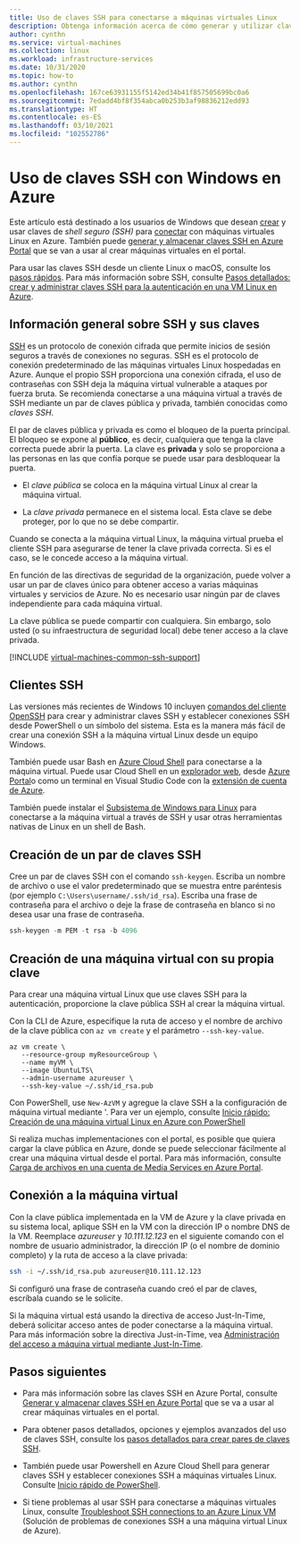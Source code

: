 ```yaml
---
title: Uso de claves SSH para conectarse a máquinas virtuales Linux
description: Obtenga información acerca de cómo generar y utilizar claves SSH en un equipo de Windows para conectarse a una máquina virtual Linux en Azure.
author: cynthn
ms.service: virtual-machines
ms.collection: linux
ms.workload: infrastructure-services
ms.date: 10/31/2020
ms.topic: how-to
ms.author: cynthn
ms.openlocfilehash: 167ce63931155f5142ed34b41f857505699bc0a6
ms.sourcegitcommit: 7edadd4bf8f354abca0b253b3af98836212edd93
ms.translationtype: HT
ms.contentlocale: es-ES
ms.lasthandoff: 03/10/2021
ms.locfileid: "102552786"
---
```

# <a name="how-to-use-ssh-keys-with-windows-on-azure"></a>Uso de claves SSH con Windows en Azure

Este artículo está destinado a los usuarios de Windows que desean [crear](#create-an-ssh-key-pair) y usar claves de *shell seguro (SSH)* para [conectar](#connect-to-your-vm) con máquinas virtuales Linux en Azure. También puede [generar y almacenar claves SSH en Azure Portal](../ssh-keys-portal.md) que se van a usar al crear máquinas virtuales en el portal.


Para usar las claves SSH desde un cliente Linux o macOS, consulte los [pasos rápidos](mac-create-ssh-keys.md). Para más información sobre SSH, consulte [Pasos detallados: crear y administrar claves SSH para la autenticación en una VM Linux en Azure](create-ssh-keys-detailed.md).

## <a name="overview-of-ssh-and-keys"></a>Información general sobre SSH y sus claves

[SSH](https://www.ssh.com/ssh/) es un protocolo de conexión cifrada que permite inicios de sesión seguros a través de conexiones no seguras. SSH es el protocolo de conexión predeterminado de las máquinas virtuales Linux hospedadas en Azure. Aunque el propio SSH proporciona una conexión cifrada, el uso de contraseñas con SSH deja la máquina virtual vulnerable a ataques por fuerza bruta. Se recomienda conectarse a una máquina virtual a través de SSH mediante un par de claves pública y privada, también conocidas como *claves SSH*. 

El par de claves pública y privada es como el bloqueo de la puerta principal. El bloqueo se expone al **público**, es decir, cualquiera que tenga la clave correcta puede abrir la puerta. La clave es **privada** y solo se proporciona a las personas en las que confía porque se puede usar para desbloquear la puerta. 

- El *clave pública* se coloca en la máquina virtual Linux al crear la máquina virtual. 

- La *clave privada* permanece en el sistema local. Esta clave se debe proteger, por lo que no se debe compartir.

Cuando se conecta a la máquina virtual Linux, la máquina virtual prueba el cliente SSH para asegurarse de tener la clave privada correcta. Si es el caso, se le concede acceso a la máquina virtual. 

En función de las directivas de seguridad de la organización, puede volver a usar un par de claves único para obtener acceso a varias máquinas virtuales y servicios de Azure. No es necesario usar ningún par de claves independiente para cada máquina virtual. 

La clave pública se puede compartir con cualquiera. Sin embargo, solo usted (o su infraestructura de seguridad local) debe tener acceso a la clave privada.

[!INCLUDE [virtual-machines-common-ssh-support](../../../includes/virtual-machines-common-ssh-support.md)]

## <a name="ssh-clients"></a>Clientes SSH

Las versiones más recientes de Windows 10 incluyen [comandos del cliente OpenSSH](https://blogs.msdn.microsoft.com/commandline/2018/03/07/windows10v1803/) para crear y administrar claves SSH y establecer conexiones SSH desde PowerShell o un símbolo del sistema. Esta es la manera más fácil de crear una conexión SSH a la máquina virtual Linux desde un equipo Windows. 

También puede usar Bash en [Azure Cloud Shell](../../cloud-shell/overview.md) para conectarse a la máquina virtual. Puede usar Cloud Shell en un [explorador web](https://shell.azure.com/bash), desde [Azure Portal](https://portal.azure.com)o como un terminal en Visual Studio Code con la [extensión de cuenta de Azure](https://marketplace.visualstudio.com/items?itemName=ms-vscode.azure-account).

También puede instalar el [Subsistema de Windows para Linux](/windows/wsl/about) para conectarse a la máquina virtual a través de SSH y usar otras herramientas nativas de Linux en un shell de Bash.

## <a name="create-an-ssh-key-pair"></a>Creación de un par de claves SSH

Cree un par de claves SSH con el comando `ssh-keygen`. Escriba un nombre de archivo o use el valor predeterminado que se muestra entre paréntesis (por ejemplo `C:\Users\username/.ssh/id_rsa`).  Escriba una frase de contraseña para el archivo o deje la frase de contraseña en blanco si no desea usar una frase de contraseña. 

```powershell
ssh-keygen -m PEM -t rsa -b 4096
```

## <a name="create-a-vm-using-your-key"></a>Creación de una máquina virtual con su propia clave

Para crear una máquina virtual Linux que use claves SSH para la autenticación, proporcione la clave pública SSH al crear la máquina virtual.

Con la CLI de Azure, especifique la ruta de acceso y el nombre de archivo de la clave pública con `az vm create` y el parámetro `--ssh-key-value`.

```azurecli
az vm create \
   --resource-group myResourceGroup \
   --name myVM \
   --image UbuntuLTS\
   --admin-username azureuser \
   --ssh-key-value ~/.ssh/id_rsa.pub
```

Con PowerShell, use `New-AzVM` y agregue la clave SSH a la configuración de máquina virtual mediante '. Para ver un ejemplo, consulte [Inicio rápido: Creación de una máquina virtual Linux en Azure con PowerShell](quick-create-powershell.md)

Si realiza muchas implementaciones con el portal, es posible que quiera cargar la clave pública en Azure, donde se puede seleccionar fácilmente al crear una máquina virtual desde el portal. Para más información, consulte [Carga de archivos en una cuenta de Media Services en Azure Portal](../ssh-keys-portal.md#upload-an-ssh-key).


## <a name="connect-to-your-vm"></a>Conexión a la máquina virtual

Con la clave pública implementada en la VM de Azure y la clave privada en su sistema local, aplique SSH en la VM con la dirección IP o nombre DNS de la VM. Reemplace *azureuser* y *10.111.12.123* en el siguiente comando con el nombre de usuario administrador, la dirección IP (o el nombre de dominio completo) y la ruta de acceso a la clave privada:

```bash
ssh -i ~/.ssh/id_rsa.pub azureuser@10.111.12.123
```

Si configuró una frase de contraseña cuando creó el par de claves, escríbala cuando se le solicite.

Si la máquina virtual está usando la directiva de acceso Just-In-Time, deberá solicitar acceso antes de poder conectarse a la máquina virtual. Para más información sobre la directiva Just-in-Time, vea [Administración del acceso a máquina virtual mediante Just-In-Time](../../security-center/security-center-just-in-time.md).


## <a name="next-steps"></a>Pasos siguientes

- Para más información sobre las claves SSH en Azure Portal, consulte [Generar y almacenar claves SSH en Azure Portal](../ssh-keys-portal.md) que se va a usar al crear máquinas virtuales en el portal.

- Para obtener pasos detallados, opciones y ejemplos avanzados del uso de claves SSH, consulte los [pasos detallados para crear pares de claves SSH](create-ssh-keys-detailed.md).

- También puede usar Powershell en Azure Cloud Shell para generar claves SSH y establecer conexiones SSH a máquinas virtuales Linux. Consulte [Inicio rápido de PowerShell](../../cloud-shell/quickstart-powershell.md#ssh).

- Si tiene problemas al usar SSH para conectarse a máquinas virtuales Linux, consulte [Troubleshoot SSH connections to an Azure Linux VM](../troubleshooting/troubleshoot-ssh-connection.md?toc=/azure/virtual-machines/linux/toc.json) (Solución de problemas de conexiones SSH a una máquina virtual Linux de Azure).
